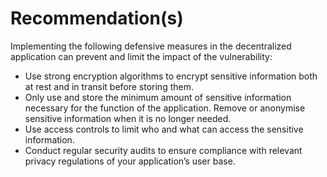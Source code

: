 # Recommendation(s)

Implementing the following defensive measures in the decentralized application can prevent and limit the impact of the vulnerability:

- Use strong encryption algorithms to encrypt sensitive information both at rest and in transit before storing them.
- Only use and store the minimum amount of sensitive information necessary for the function of the application. Remove or anonymise sensitive information when it is no longer needed.
- Use access controls to limit who and what can access the sensitive information.
- Conduct regular security audits to ensure compliance with relevant privacy regulations of your application’s user base.
